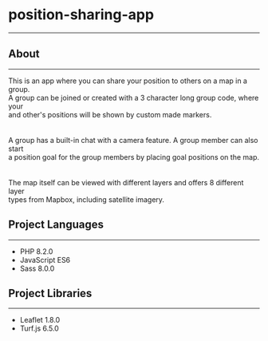 <h1>position-sharing-app</h1>
<hr>
<h2>About</h2>
<hr>
<p style='font-size: 14px;'>
    This is an app where you can share your position to others on a map in a group.<br>
    A group can be joined or created with a 3 character long group code, where your<br>
    and other's positions will be shown by custom made markers.<br>
    <br><br>
    A group has a built-in chat with a camera feature. A group member can also start<br>
    a position goal for the group members by placing goal positions on the map.<br>
    <br><br>
    The map itself can be viewed with different layers and offers 8 different layer<br>
    types from Mapbox, including satellite imagery.<br>
</p>
<h2>Project Languages</h2>
<hr>
<ul style='font-size: 14px;'>
    <li>PHP 8.2.0</li>
    <li>JavaScript ES6</li>
    <li>Sass 8.0.0</li>
</ul>
<h2>Project Libraries</h2>
<hr>
<ul style='font-size: 14px;'>
    <li>Leaflet 1.8.0</li>
    <li>Turf.js 6.5.0</li>
</ul>